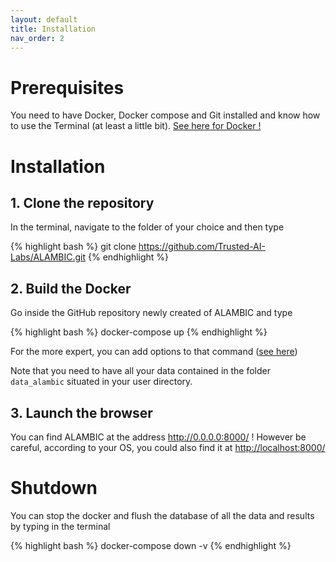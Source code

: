 ```yaml
---
layout: default
title: Installation
nav_order: 2
---
```


# Prerequisites

You need to have Docker, Docker compose and Git installed and know how to use the Terminal (at least a little bit).
[See here for Docker !](https://docs.docker.com/get-docker/)

# Installation
## 1. Clone the repository
In the terminal, navigate to the folder of your choice and then type

{% highlight bash %}
git clone https://github.com/Trusted-AI-Labs/ALAMBIC.git
{% endhighlight %}

## 2. Build the Docker
Go inside the GitHub repository newly created of ALAMBIC and type

{% highlight bash %}
docker-compose up
{% endhighlight %}

For the more expert, you can add options to that command ([see here](https://docs.docker.com/compose/reference/up/))

Note that you need to have all your data contained in the folder `data_alambic` situated in your user directory.

## 3. Launch the browser
You can find ALAMBIC at the address <a href="http://0.0.0.0:8000/" target="_blank">http://0.0.0.0:8000/</a> ! However be careful, according to your OS, you could also find it at <a href="http://localhost:8000/" target="_blank">http://localhost:8000/</a>

# Shutdown
You can stop the docker and flush the database of all the data and results by typing in the terminal

{% highlight bash %}
docker-compose down -v
{% endhighlight %}
